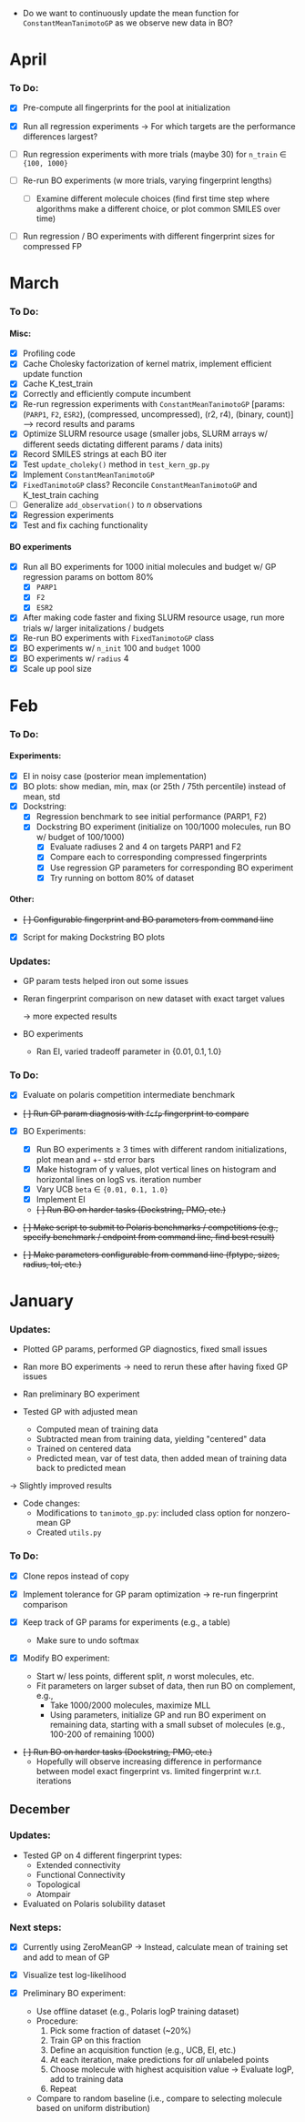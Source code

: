 * Do we want to continuously update the mean function for `ConstantMeanTanimotoGP` as we observe new data in BO?


# April

### To Do:

- [x] Pre-compute all fingerprints for the pool at initialization
- [x] Run all regression experiments -> For which targets are the performance differences largest?

- [ ] Run regression experiments with more trials (maybe 30) for `n_train` $\in$ `{100, 1000}`
- [ ] Re-run BO experiments (w more trials, varying fingerprint lengths)
  - [ ] Examine different molecule choices (find first time step where algorithms make a different choice, or plot common SMILES over time)

- [ ] Run regression / BO experiments with different fingerprint sizes for compressed FP


# March

### To Do:

#### Misc:
- [x] Profiling code
- [x] Cache Cholesky factorization of kernel matrix, implement efficient update function
- [x] Cache K_test_train
- [x] Correctly and efficiently compute incumbent
- [x] Re-run regression experiments with `ConstantMeanTanimotoGP` [params: (`PARP1`, `F2`, `ESR2`), (compressed, uncompressed), (r2, r4), (binary, count)] --> record results and params
- [x] Optimize SLURM resource usage (smaller jobs, SLURM arrays w/ different seeds dictating different params / data inits)
- [x] Record SMILES strings at each BO iter
- [x] Test `update_choleky()` method in `test_kern_gp.py`
- [x] Implement `ConstantMeanTanimotoGP`
- [x] `FixedTanimotoGP` class? Reconcile `ConstantMeanTanimotoGP` and K_test_train caching
- [ ] Generalize `add_observation()` to $n$ observations
- [x] Regression experiments
- [x] Test and fix caching functionality

#### BO experiments
- [x] Run all BO experiments for 1000 initial molecules and budget w/ GP regression params on bottom 80%
  - [x] `PARP1`
  - [x] `F2`
  - [x] `ESR2`
- [x] After making code faster and fixing SLURM resource usage, run more trials w/ larger initalizations / budgets
- [x] Re-run BO experiments with `FixedTanimotoGP` class
- [x] BO experiments w/ `n_init` 100 and `budget` 1000
- [x] BO experiments w/ `radius` 4
- [x] Scale up pool size

# Feb

### To Do:

#### Experiments:

- [x] EI in noisy case (posterior mean implementation)
- [x] BO plots: show median, min, max (or 25th / 75th percentile) instead of mean, std
- [x] Dockstring:
  - [x] Regression benchmark to see initial performance (PARP1, F2)
  - [x] Dockstring BO experiment (initialize on 100/1000 molecules, run BO w/ budget of 100/1000)
    - [x] Evaluate radiuses 2 and 4 on targets PARP1 and F2
    - [x] Compare each to corresponding compressed fingerprints
    - [x] Use regression GP parameters for corresponding BO experiment
    - [x] Try running on bottom 80% of dataset

#### Other: 

- ~~[ ] Configurable fingerprint and BO parameters from command line~~
- [x] Script for making Dockstring BO plots

### Updates:

* GP param tests helped iron out some issues

* Reran fingerprint comparison on new dataset with exact target values

  $\rightarrow$ more expected results

* BO experiments
  * Ran EI, varied tradeoff parameter in $\{0.01, 0.1, 1.0\}$


### To Do:

- [x] Evaluate on polaris competition intermediate benchmark

- ~~[ ] Run GP param diagnosis with `fcfp` fingerprint to compare~~

- [x] BO Experiments:

  - [x] Run BO experiments $\geq$ 3 times with different random initializations, plot mean and +- std error bars
  - [x] Make histogram of y values, plot vertical lines on histogram and horizontal lines on logS vs. iteration number
  - [x] Vary UCB `beta` $\in$ `{0.01, 0.1, 1.0}`
  - [x] Implement EI
  - ~~[ ] Run BO on harder tasks (Dockstring, PMO, etc.)~~


* ~~[ ] Make script to submit to Polaris benchmarks / competitions (e.g., specify benchmark / endpoint from command line, find best result)~~

- ~~[ ] Make parameters configurable from command line (fptype, sizes, ~~radius~~, ~~tol~~, etc.)~~


# January

### Updates:

* Plotted GP params, performed GP diagnostics, fixed small issues

* Ran more BO experiments $\rightarrow$ need to rerun these after having fixed GP issues

* Ran preliminary BO experiment

* Tested GP with adjusted mean
  * Computed mean of training data
  * Subtracted mean from training data, yielding "centered" data
  * Trained on centered data
  * Predicted mean, var of test data, then added mean of training data back to predicted mean

$\rightarrow$ Slightly improved results

* Code changes:
  * Modifications to `tanimoto_gp.py`: included class option for nonzero-mean GP
  * Created `utils.py`


### To Do:

- [x] Clone repos instead of copy

- [x] Implement tolerance for GP param optimization $\rightarrow$ re-run fingerprint comparison

- [x] Keep track of GP params for experiments (e.g., a table)
  * Make sure to undo softmax

- [x] Modify BO experiment:
  * Start w/ less points, different split, $n$ worst molecules, etc.
  * Fit parameters on larger subset of data, then run BO on complement, e.g.,
    * Take 1000/2000 molecules, maximize MLL
    * Using parameters, initialize GP and run BO experiment on remaining data,
      starting with a small subset of molecules (e.g., 100-200 of remaining 1000)

- ~~[ ] Run BO on harder tasks (Dockstring, PMO, etc.)~~
  * Hopefully will observe increasing difference in performance between model
    exact fingerprint vs. limited fingerprint w.r.t. iterations


## December

### Updates:

* Tested GP on 4 different fingerprint types:
  * Extended connectivity
  * Functional Connectivity
  * Topological
  * Atompair
* Evaluated on Polaris solubility dataset


### Next steps:

- [x] Currently using ZeroMeanGP $\rightarrow$ Instead, calculate mean of training set and add to mean of GP

- [x] Visualize test log-likelihood
  
- [x] Preliminary BO experiment:
  * Use offline dataset (e.g., Polaris logP training dataset)
  * Procedure:
     1. Pick some fraction of dataset (~20%)
     2. Train GP on this fraction
     3. Define an acquisition function (e.g., UCB, EI, etc.)
     4. At each iteration, make predictions for _all_ unlabeled points
     5. Choose molecule with highest acquisition value $\rightarrow$ Evaluate logP, add to training data
     6. Repeat
  * Compare to random baseline (i.e., compare to selecting molecule based on uniform distribution)